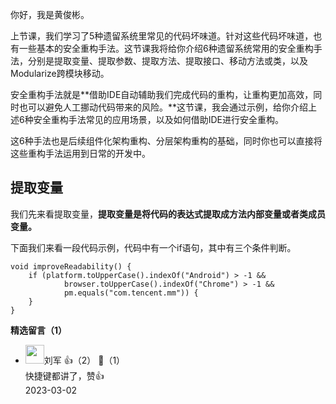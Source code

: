 你好，我是黄俊彬。

上节课，我们学习了5种遗留系统里常见的代码坏味道。针对这些代码坏味道，也有一些基本的安全重构手法。这节课我将给你介绍6种遗留系统常用的安全重构手法，分别是提取变量、提取参数、提取方法、提取接口、移动方法或类，以及Modularize跨模块移动。

安全重构手法就是**借助IDE自动辅助我们完成代码的重构，让重构更加高效，同时也可以避免人工挪动代码带来的风险。**这节课，我会通过示例，给你介绍上述6种安全重构手法常见的应用场景，以及如何借助IDE进行安全重构。

这6种手法也是后续组件化架构重构、分层架构重构的基础，同时你也可以直接将这些重构手法运用到日常的开发中。

## 提取变量

我们先来看提取变量，**提取变量是将代码的表达式提取成方法内部变量或者类成员变量。**

下面我们来看一段代码示例，代码中有一个if语句，其中有三个条件判断。

```plain
void improveReadability() {
    if (platform.toUpperCase().indexOf("Android") > -1 &&
            browser.toUpperCase().indexOf("Chrome") > -1 &&
            pm.equals("com.tencent.mm")) {
    }
}
```
<div><strong>精选留言（1）</strong></div><ul>
<li><img src="https://static001.geekbang.org/account/avatar/00/14/f4/11/727ebf8d.jpg" width="30px"><span>刘军</span> 👍（2） 💬（1）<div>快捷键都讲了，赞👍</div>2023-03-02</li><br/>
</ul>